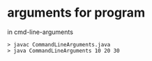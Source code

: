 # arguments for program

in cmd-line-arguments

	> javac CommandLineArguments.java
	> java CommandLineArguments 10 20 30
